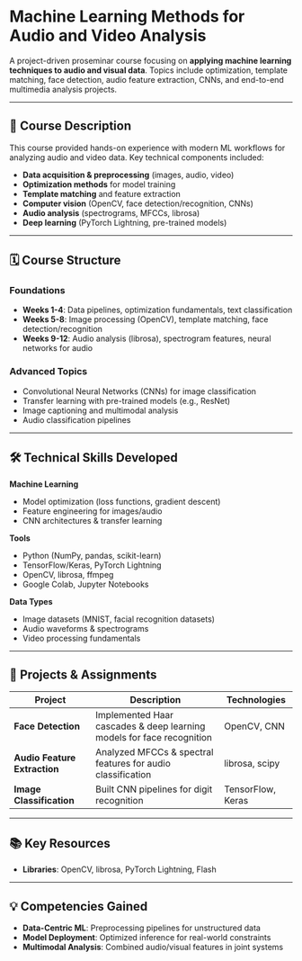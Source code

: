 # Machine Learning Methods for Audio and Video Analysis

A project-driven proseminar course focusing on **applying machine learning techniques to audio and visual data**. Topics include optimization, template matching, face detection, audio feature extraction, CNNs, and end-to-end multimedia analysis projects.

---

## 📘 Course Description  
This course provided hands-on experience with modern ML workflows for analyzing audio and video data. Key technical components included:  
- **Data acquisition & preprocessing** (images, audio, video)  
- **Optimization methods** for model training  
- **Template matching** and feature extraction  
- **Computer vision** (OpenCV, face detection/recognition, CNNs)  
- **Audio analysis** (spectrograms, MFCCs, librosa)  
- **Deep learning** (PyTorch Lightning, pre-trained models)  

---

## 🗓️ Course Structure  
### **Foundations**  
- **Weeks 1-4**: Data pipelines, optimization fundamentals, text classification  
- **Weeks 5-8**: Image processing (OpenCV), template matching, face detection/recognition  
- **Weeks 9-12**: Audio analysis (librosa), spectrogram features, neural networks for audio  

### **Advanced Topics**  
- Convolutional Neural Networks (CNNs) for image classification  
- Transfer learning with pre-trained models (e.g., ResNet)  
- Image captioning and multimodal analysis  
- Audio classification pipelines  

---

## 🛠️ Technical Skills Developed  
**Machine Learning**  
- Model optimization (loss functions, gradient descent)  
- Feature engineering for images/audio  
- CNN architectures & transfer learning  

**Tools**  
- Python (NumPy, pandas, scikit-learn)  
- TensorFlow/Keras, PyTorch Lightning  
- OpenCV, librosa, ffmpeg  
- Google Colab, Jupyter Notebooks  

**Data Types**  
- Image datasets (MNIST, facial recognition datasets)  
- Audio waveforms & spectrograms  
- Video processing fundamentals  

---

## 🚀 Projects & Assignments  
| Project | Description | Technologies |  
|---------|-------------|--------------|  
| **Face Detection** | Implemented Haar cascades & deep learning models for face recognition | OpenCV, CNN |  
| **Audio Feature Extraction** | Analyzed MFCCs & spectral features for audio classification | librosa, scipy |  
| **Image Classification** | Built CNN pipelines for digit recognition | TensorFlow, Keras |  


---

## 📚 Key Resources  

- **Libraries**: OpenCV, librosa, PyTorch Lightning, Flash  

---


## 💡 Competencies Gained  
- **Data-Centric ML**: Preprocessing pipelines for unstructured data  
- **Model Deployment**: Optimized inference for real-world constraints  
- **Multimodal Analysis**: Combined audio/visual features in joint systems  
